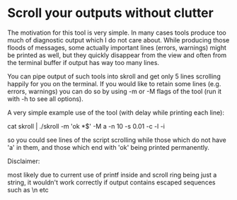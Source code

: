 # Scroll your outputs without clutter

The motivation for this tool is very simple. In many cases tools produce
too much of diagnostic output which I do not care about. While producing
those floods of messages, some actually important lines (errors, warnings)
might be printed as well, but they quickly disappear from the view and
often from the terminal buffer if output has way too many lines.

You can pipe output of such tools into skroll and get only 5 lines
scrolling happily for you on the terminal.  If you would like to retain
some lines (e.g. errors, warnings) you can do so by using -m or -M flags
of the tool (run it with -h to see all options).

A very simple example use of the tool (with delay while printing each line):

   cat skroll | ./skroll -m 'ok *$' -M a -n 10 -s 0.01 -c -l -i

so you could see lines of the script scrolling while those which do not have
'a' in them, and those which end with 'ok' being printed permanently.

Disclaimer:

 most likely due to current use of printf inside and scroll ring being
 just a string, it wouldn't work correctly if output contains escaped
 sequences such as \n etc
